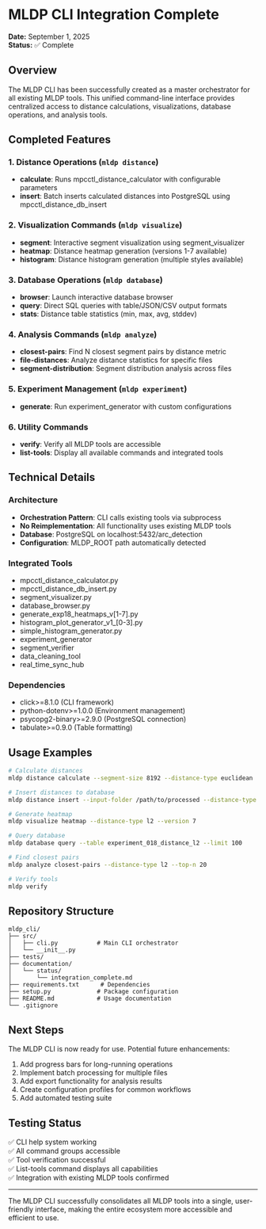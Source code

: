 # MLDP CLI Integration Complete

**Date:** September 1, 2025  
**Status:** ✅ Complete

## Overview
The MLDP CLI has been successfully created as a master orchestrator for all existing MLDP tools. This unified command-line interface provides centralized access to distance calculations, visualizations, database operations, and analysis tools.

## Completed Features

### 1. Distance Operations (`mldp distance`)
- **calculate**: Runs mpcctl_distance_calculator with configurable parameters
- **insert**: Batch inserts calculated distances into PostgreSQL using mpcctl_distance_db_insert

### 2. Visualization Commands (`mldp visualize`)
- **segment**: Interactive segment visualization using segment_visualizer
- **heatmap**: Distance heatmap generation (versions 1-7 available)
- **histogram**: Distance histogram generation (multiple styles available)

### 3. Database Operations (`mldp database`)
- **browser**: Launch interactive database browser
- **query**: Direct SQL queries with table/JSON/CSV output formats
- **stats**: Distance table statistics (min, max, avg, stddev)

### 4. Analysis Commands (`mldp analyze`)
- **closest-pairs**: Find N closest segment pairs by distance metric
- **file-distances**: Analyze distance statistics for specific files
- **segment-distribution**: Segment distribution analysis across files

### 5. Experiment Management (`mldp experiment`)
- **generate**: Run experiment_generator with custom configurations

### 6. Utility Commands
- **verify**: Verify all MLDP tools are accessible
- **list-tools**: Display all available commands and integrated tools

## Technical Details

### Architecture
- **Orchestration Pattern**: CLI calls existing tools via subprocess
- **No Reimplementation**: All functionality uses existing MLDP tools
- **Database**: PostgreSQL on localhost:5432/arc_detection
- **Configuration**: MLDP_ROOT path automatically detected

### Integrated Tools
- mpcctl_distance_calculator.py
- mpcctl_distance_db_insert.py
- segment_visualizer.py
- database_browser.py
- generate_exp18_heatmaps_v[1-7].py
- histogram_plot_generator_v1_[0-3].py
- simple_histogram_generator.py
- experiment_generator
- segment_verifier
- data_cleaning_tool
- real_time_sync_hub

### Dependencies
- click>=8.1.0 (CLI framework)
- python-dotenv>=1.0.0 (Environment management)
- psycopg2-binary>=2.9.0 (PostgreSQL connection)
- tabulate>=0.9.0 (Table formatting)

## Usage Examples

```bash
# Calculate distances
mldp distance calculate --segment-size 8192 --distance-type euclidean

# Insert distances to database
mldp distance insert --input-folder /path/to/processed --distance-type l2

# Generate heatmap
mldp visualize heatmap --distance-type l2 --version 7

# Query database
mldp database query --table experiment_018_distance_l2 --limit 100

# Find closest pairs
mldp analyze closest-pairs --distance-type l2 --top-n 20

# Verify tools
mldp verify
```

## Repository Structure

```
mldp_cli/
├── src/
│   ├── cli.py           # Main CLI orchestrator
│   └── __init__.py
├── tests/
├── documentation/
│   └── status/
│       └── integration_complete.md
├── requirements.txt      # Dependencies
├── setup.py             # Package configuration
├── README.md            # Usage documentation
└── .gitignore
```

## Next Steps

The MLDP CLI is now ready for use. Potential future enhancements:
1. Add progress bars for long-running operations
2. Implement batch processing for multiple files
3. Add export functionality for analysis results
4. Create configuration profiles for common workflows
5. Add automated testing suite

## Testing Status

✅ CLI help system working  
✅ All command groups accessible  
✅ Tool verification successful  
✅ List-tools command displays all capabilities  
✅ Integration with existing MLDP tools confirmed  

---

The MLDP CLI successfully consolidates all MLDP tools into a single, user-friendly interface, making the entire ecosystem more accessible and efficient to use.